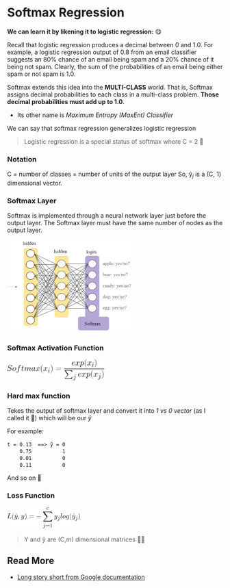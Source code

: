 # Softmax Regression
**We can learn it by likening it to logistic regression:** 😋

Recall that logistic regression produces a decimal between 0 and 1.0. For example, a logistic regression output of 0.8 from an email classifier suggests an 80% chance of an email being spam and a 20% chance of it being not spam. Clearly, the sum of the probabilities of an email being either spam or not spam is 1.0.

Softmax extends this idea into the **MULTI-CLASS** world. That is, Softmax assigns decimal probabilities to each class in a multi-class problem. **Those decimal probabilities must add up to 1.0**.

* Its other name is _Maximum Entropy (MaxEnt) Classifier_

We can say that softmax regression generalizes logistic regression
> Logistic regression is a special status of softmax where C = 2 🤔

### Notation
C = number of classes = number of units of the output layer
So,  ŷ<sub>_j_</sub>  is a (C, 1) dimensional vector.

### Softmax Layer
Softmax is implemented through a neural network layer just before the output layer. The Softmax layer must have the same number of nodes as the output layer.

<img src="../res/SoftmaxLayer.png" width="300"  />

### Softmax Activation Function

<img src="../res/formulas/Softmax.png" height="50"  />


### Hard max function 
Tekes the output of softmax layer and convert it into _1 vs 0 vector_ (as I called it 🤭) which will be our _ŷ_

For example:
```
t = 0.13  ==> ̂y = 0
    0.75          1
    0.01          0
    0.11          0
```
And so on 🐾

### Loss Function

<img src="../res/formulas/SoftmaxLoss.png" height="50"  />

> Y and  ŷ are (C,m) dimensional matrices 👩‍🔧

## Read More
* [Long story short from Google documentation](https://developers.google.com/machine-learning/crash-course/multi-class-neural-networks/softmax)